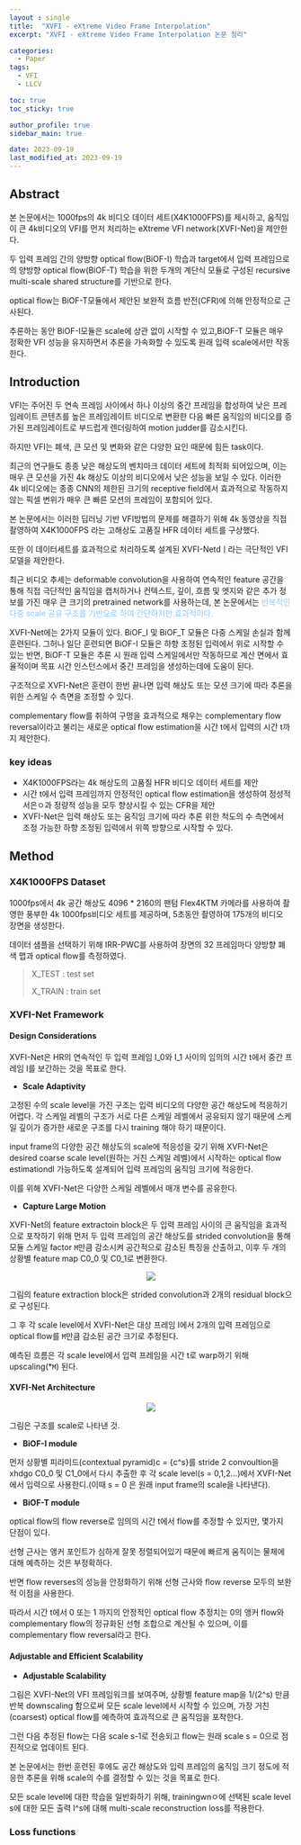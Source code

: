 ```yaml
---
layout : single
title:  "XVFI - eXtreme Video Frame Interpolation"
excerpt: "XVFI - eXtreme Video Frame Interpolation 논문 정리"

categories:
  - Paper
tags:
  - VFI
  - LLCV

toc: true
toc_sticky: true

author_profile: true
sidebar_main: true

date: 2023-09-19
last_modified_at: 2023-09-19
---
```


## Abstract

본 논문에서는 1000fps의 4k 비디오 데이터 세트(X4K1000FPS)를 제시하고, 움직임이 큰 4k비디오의 VFI를 먼저 처리하는 eXtreme VFI network(XVFI-Net)을 제안한다.

두 입력 프레임 간의 양방향 optical flow(BiOF-I) 학습과 target에서 입력 프레임으로의 양방향 optical flow(BiOF-T) 학습을 위한 두개의 계단식 모듈로 구성된 recursive multi-scale shared structure를 기반으로 한다.

optical flow는 BiOF-T모듈에서 제안된 보완적 흐름 반전(CFR)에 의해 안정적으로 근사된다.

추론하는 동안 BiOF-I모듈은 scale에 상관 없이 시작할 수 있고,BiOF-T 모듈은 매우 정확한 VFI 성능을 유지하면서 추론을 가속화할 수 있도록 원래 입력 scale에서만 작동한다.



## Introduction

VFI는 주어진 두 연속 프레임 사이에서 하나 이상의 중간 프레임을 합성하여 낮은 프레임레이트 콘텐츠를 높은 프레임레이트 비디오로 변환한 다음 빠른 움직임의 비디오를 증가된 프레임레이트로 부드럽게 렌더링하여 motion judder를 감소시킨다.



하지만 VFI는 폐색, 큰 모션 및 변화와 같은 다양한 요인 때문에 힘든 task이다.

최근의 연구들도 종종 낮은 해상도의 벤치마크 데이터 세트에 최적화 되어있으며, 이는 매우 큰 모션을 가진 4k 해상도 이상의 비디오에서 낮은 성능을 보일 수 있다. 이러한 4k 비디오에는 종종 CNN의 제한된 크기의 receptive field에서 효과적으로 작동하지 않는 픽셀 변위가 매우 큰 빠른 모션의 프레임이 포함되어 있다.



본 논문에서는 이러한 딥러닝 기반 VFI방법의 문제를 해결하기 위해 4k 동영상을 직접 촬영하여 X4K1000FPS 라는 고해상도 고품질 HFR 데이터 세트를 구상했다.

또한 이 데이터세트를 효과적으로 처리하도록 설계된 XVFI-Netdㅣ라는 극단적인 VFI 모델을 제안한다.



최근 비디오 추세는 deformable convolution을 사용하여 연속적인 feature 공간을 통해 직접 극단적인 움직임을 캡처하거나 컨텍스트, 깊이, 흐름 및 엣지와 같은 추가 정보를 가진 매우 큰 크기의 pretrained network를 사용하는데, 본 논문에서는 <span style="color: #88c8ff">반복적인 다중 scale 공유 구조를 기반으로 하여 간단하지만 효과적이다.</span>

XVFI-Net에는 2가지 모듈이 있다. BiOF_I 및 BiOF_T 모듈은 다중 스케일 손실과 함께 훈련된다. 그허나 일단 훈련되면 BiOF-I 모듈은 하향 조정된 입력에서 위로 시작할 수 있는 반면, BiOF-T 모듈은 추론 시 원래 입력 스케일에서만 작동하므로 계산 면에서 효율적이며 목표 시간 인스턴스에서 중간 프레임을 생성하는데에 도움이 된다.

구조적으로 XVFI-Net은 훈련이 한번 끝나면 입력 해상도 또는 모션 크기에 따라 추론을 위한 스케일 수 측면을 조정할 수 있다.

complementary flow를 취하여 구멍을 효과적으로 채우는 complementary flow reversal이라고 불리는 새로운 optical flow estimation을 시간 t에서 입력의 시간 t까지 제안한다.



### key ideas

- X4K1000FPS라는 4k 해상도의 고품질 HFR 비디오 데이터 세트를 제안
- 시간 t에서 입력 프레임까지 안정적인 optical flow estimation을 생성하여 정성적 서은ㅇ과 정량적 성능을 모두 향상시킬 수 있는 CFR을 제안
- XVFI-Net은 입력 해상도 또는 움직임 크기에 따라 추론 위한 척도의 수 측면에서 조정 가능한 하향 조정된 입력에서 위쪽 방향으로 시작할 수 있다.



## Method

### X4K1000FPS Dataset

1000fps에서 4k 공간 해상도 4096 * 2160의 팬텀 Flex4KTM 카메라를 사용하여 촬영한 풍부한 4k 1000fps비디오 세트를 제공하며, 5초동안 촬영하여 175개의 비디오 장면을 생성한다.

데이터 샘플을 선택하기 위해 IRR-PWC를 사용하여 장면의 32 프레임마다 양방향 폐색 맵과 optical flow를 측정하였다.

> X_TEST : test set
>
> X_TRAIN : train set



### XVFI-Net Framework

#### Design Considerations

XVFI-Net은 HR의 연속적인 두 입력 프레임 I_0와 I_1 사이의 임의의 시간 t에서 중간 프레임 I를 보간하는 것을 목표로 한다.

- **Scale Adaptivity**

고정된 수의 scale level을 가진 구조는 입력 비디오의 다양한 공간 해상도에 적응하기 어렵다. 각 스케일 레벨의 구조가 서로 다른 스케일 레벨에서 공유되지 않기 때문에 스케일 깊이가 증가한 새로운 구조를 다시 training 해야 하기 때문이다.

input frame의 다양한 공간 해상도의 scale에 적응성을 갖기 위해 XVFI-Net은 desired coarse scale level(원하는 거친 스케일 레벨)에서 시작하는 optical flow estimationdl 가능하도록 설계되어 입력 프레임의 움직임 크기에 적응한다.

이를 위해 XVFI-Net은 다양한 스케일 레벨에서 매개 변수를 공유한다.



- **Capture Large Motion**

XVFI-Net의 feature extractoin block은 두 입력 프레임 사이의 큰 움직임을 효과적으로 포착하기 위해 먼저 두 입력 프레임의 공간 해상도를 strided convolution을 통해 모듈 스케일 factor `M`만큼 감소시켜 공간적으로 감소된 특징을 산출하고, 이후 두 개의 상황별 feature map C0_0 및 C0_1로 변환한다.

<p align="center"><img src="/assets/images/Paper/XVFI-Net/figure_1.png"></p>

그림의 feature extraction block은 strided convolution과 2개의 residual block으로 구성된다. 

그 후 각 scale level에서 XVFI-Net은 대상 프레임 I에서 2개의 입력 프레임으로 optical flow를 `M`만큼 감소된 공간 크기로 추정된다.

예측된 흐름은 각 scale level에서 입력 프레임을 시간 t로 warp하기 위해 upscaling(*`M`) 된다.



#### XVFI-Net Architecture

<p align="center"><img src="/assets/images/Paper/XVFI-Net/figure_2.png"></p>

그림은 구조를 scale로 나타낸 것.

- **BiOF-I module**

먼저 상황별 피라미드(contextual pyramid)c = {c^s}를 stride 2 convoultion을 xhdgo C0_0 및 C1_0에서 다시 추출한 후 각 scale level(s = 0,1,2...)에서 XVFI-Net에서 입력으로 사용한디.(이때 s = 0 은 원래 input frame의 scale을 나타낸다).



- **BiOF-T module**

optical flow의 flow reverse로 임의의 시간 t에서 flow를 추정할 수 있지만, 몇가지 단점이 있다.

선형 근사는 앵커 포인트가 심하게 잘못 정렬되어있기 때문에 빠르게 움직이는 물체에 대해 예측하는 것은 부정확하다.

반면 flow reverses의 성능을 안정화하기 위해 선형 근사와 flow reverse 모두의 보완적 이점을 사용한다.

따라서 시간 t에서 0 또는 1 까지의 안정적인 optical flow 추정치는 0의 앵커 flow와 complementary flow의 정규화된 선형 조합으로 계산될 수 있으며, 이를 complementary flow reversal라고 한다.



#### Adjustable and Efficient Scalability

- **Adjustable Scalability**

그림은 XVFI-Net의 VFI 프레임워크를 보여주며, 상황별 feature map을 1/(2^s) 만큼 반복 downscaling 함으로써 모든 scale level에서 시작할 수 있으며, 가장 거친(coarsest) optical flow를 예측하여 효과적으로 큰 움직임을 포착한다.

그런 다음 추정된 flow는 다음 scale s-1로 전송되고 flow는 원래 scale s = 0으로 점진적으로 업데이트 된다.

본 논문에서는 한번 훈련된 후에도 공간 해상도와 입력 프레임의 움직임 크기 정도에 적응한 추론을 위해 scale의 수를 결정할 수 있는 것을 목표로 한다.

모든 scale level에 대한 학습을 일반화하기 위해, trainingwnㅇ에 선택된 scale level s에 대한 모든 출력 I^s에 대해 multi-scale reconstruction loss를 적용한다.



### Loss functions

